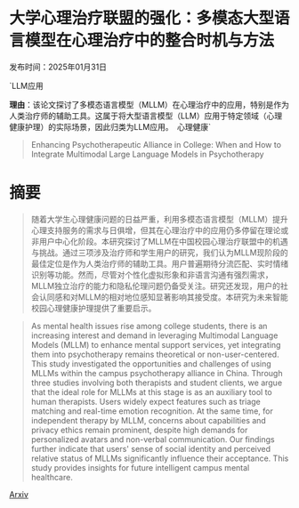 # 大学心理治疗联盟的强化：多模态大型语言模型在心理治疗中的整合时机与方法

发布时间：2025年01月31日

`LLM应用

**理由**：该论文探讨了多模态语言模型（MLLM）在心理治疗中的应用，特别是作为人类治疗师的辅助工具。这属于将大型语言模型（LLM）应用于特定领域（心理健康护理）的实际场景，因此归类为LLM应用。` `心理健康`

> Enhancing Psychotherapeutic Alliance in College: When and How to Integrate Multimodal Large Language Models in Psychotherapy

# 摘要

> 随着大学生心理健康问题的日益严重，利用多模态语言模型（MLLM）提升心理支持服务的需求与日俱增，但其在心理治疗中的应用仍多停留在理论或非用户中心化阶段。本研究探讨了MLLM在中国校园心理治疗联盟中的机遇与挑战。通过三项涉及治疗师和学生用户的研究，我们认为MLLM现阶段的最佳定位是作为人类治疗师的辅助工具。用户普遍期待分流匹配、实时情绪识别等功能。然而，尽管对个性化虚拟形象和非语言沟通有强烈需求，MLLM独立治疗的能力和隐私伦理问题仍备受关注。研究还发现，用户的社会认同感和对MLLM的相对地位感知显著影响其接受度。本研究为未来智能校园心理健康护理提供了重要启示。

> As mental health issues rise among college students, there is an increasing interest and demand in leveraging Multimodal Language Models (MLLM) to enhance mental support services, yet integrating them into psychotherapy remains theoretical or non-user-centered. This study investigated the opportunities and challenges of using MLLMs within the campus psychotherapy alliance in China. Through three studies involving both therapists and student clients, we argue that the ideal role for MLLMs at this stage is as an auxiliary tool to human therapists. Users widely expect features such as triage matching and real-time emotion recognition. At the same time, for independent therapy by MLLM, concerns about capabilities and privacy ethics remain prominent, despite high demands for personalized avatars and non-verbal communication. Our findings further indicate that users' sense of social identity and perceived relative status of MLLMs significantly influence their acceptance. This study provides insights for future intelligent campus mental healthcare.

[Arxiv](https://arxiv.org/abs/2502.00229)